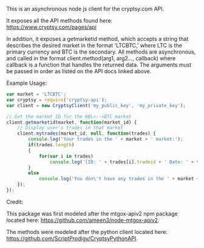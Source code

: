 This is an asynchronous node js client for the cryptsy.com API.

It exposes all the API methods found here: https://www.cryptsy.com/pages/api

In addition, it exposes a getmarketid method, which accepts a string that describes the desired market in the format 'LTCBTC,' where LTC is the primary currency and BTC is the secondary. All methods are asynchronous, and called in the format client.method(arg1, arg2..., callback) where callback is a function that handles the returned data. The arguments must be passed in order as listed on the API docs linked above.

Example Usage:

```javascript
var market = 'LTCBTC';
var cryptsy = require('cryptsy-api');
var client = new CryptsyClient('my_public_key', 'my_private_key');

// Get the market ID for the NBL<-->BTC market
client.getmarketid(market, function(market_id) {
	// Display user's trades in that market
	client.mytrades(market_id, null, function(trades) {
		console.log('Your trades in the ' + market + ' market:');
		if(trades.length)
		{
			for(var i in trades)
				console.log('[ID: ' + trades[i].tradeid + ' Date: ' + trades[i].datetime + ' Type: ' + trades[i].tradetype + ' Quantity: ' + trades[i].quantity + ']');
		}
		else
			console.log('You don\'t have any trades in the ' + market + ' market!');
	});
});
```


Credit:

This package was first modeled after the mtgox-apiv2 npm package located here: https://github.com/ameen3/node-mtgox-apiv2.

The methods were modeled after the python client located here: https://github.com/ScriptProdigy/CryptsyPythonAPI.
